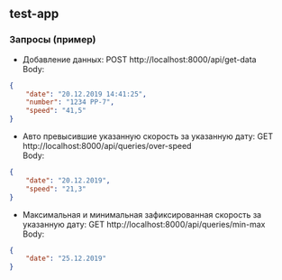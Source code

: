 ## test-app

### Запросы (пример)
* Добавление данных:
POST http://localhost:8000/api/get-data  
Body:
```json
{
    "date": "20.12.2019 14:41:25",
    "number": "1234 PP-7",
    "speed": "41,5"
}
```

* Авто превысившие указанную скорость за указанную дату:
GET http://localhost:8000/api/queries/over-speed  
Body:
```json
{
    "date": "20.12.2019",
    "speed": "21,3"
}
```

* Максимальная и минимальная зафиксированная скорость за указанную дату:
GET http://localhost:8000/api/queries/min-max  
Body:
```json
{
    "date": "25.12.2019"
}
```

